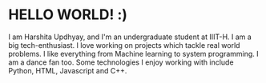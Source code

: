 # HELLO WORLD! :)

I am Harshita Updhyay, and I'm an undergraduate student at IIIT-H. I am a big tech-enthusiast. I love working on projects which tackle real world problems. I like everything from Machine learning to system programming. I am a dance fan too. Some technologies I enjoy working with include Python, HTML, Javascript and C++.
